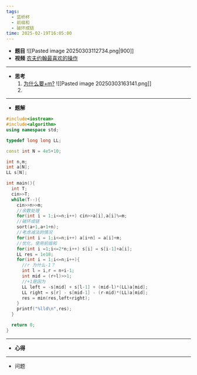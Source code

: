 ```yaml
---
tags:
  - 蓝桥杯
  - 前缀和
  - 破环成链
time: 2025-02-19T16:05:00
---
```

- **题目**
	![[Pasted image 20250303112734.png|900]]
- **视频**
	[农夫约翰最喜欢的操作](https://www.acwing.com/video/5541/)
---
- **思考**
	1. [为什么要+m?](https://www.acwing.com/solution/content/267655/)
		![[Pasted image 20250303163141.png]]
	2. 
---
- **题解**
```C++
#include<iostream>
#include<algorithm>
using namespace std;

typedef long long LL;

const int N = 4e5+10;

int n,m;
int a[N];
LL s[N];

int main(){
  int T;
  cin>>T;
  while(T--){
    cin>>n>>m;
    //余数处理
    for(int i = 1;i<=n;i++) cin>>a[i],a[i]%=m;
    //破环成链
    sort(a+1,a+1+n);
    //考虑减法的情况
    for(int i = 1;i<=n;i++) a[i+n] = a[i]+m;
    //优化，使用前缀和
    for(int i =1;i<=2*n;i++) s[i] = s[i-1]+a[i];
    LL res = 1e18;
    for(int i = 1;i<=n;i++){
      //r 为什么-1？
      int l = i,r = n+i-1;
      int mid = (r+l)>>1;
      //+1是因为
      LL left = -s[mid] + s[l-1] + (mid-l)*(LL)a[mid];
      LL right = s[r] - s[mid-1] - (r-mid)*(LL)a[mid];
      res = min(res,left+right);
    }  
    printf("%lld\n",res);
  }

  return 0;
}
```
---
- **心得**
	
---
- 问题 